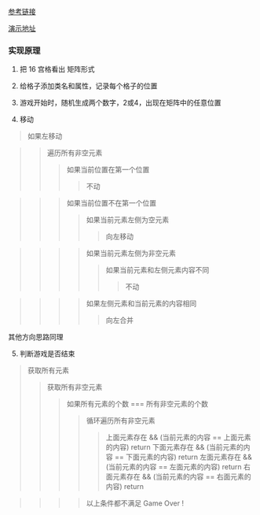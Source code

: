 [参考链接](https://github.com/nnngu/js_game_2048)

[演示地址](https://yuanyanmin.github.io/project/my2048/)

### 实现原理

1. 把 16 宫格看出 矩阵形式

2. 给格子添加类名和属性，记录每个格子的位置

3. 游戏开始时，随机生成两个数字，2或4，出现在矩阵中的任意位置

4. 移动

>如果左移动

>>遍历所有非空元素
>>>如果当前位置在第一个位置
>>>>不动

>>> 如果当前位置不在第一个位置
>>>>如果当前元素左侧为空元素
>>>>>向左移动

>>>>如果当前元素左侧为非空元素
>>>>>如果当前元素和左侧元素内容不同
>>>>>>不动

>>>>如果左侧元素和当前元素的内容相同
>>>>>向左合并

其他方向思路同理

5. 判断游戏是否结束

>获取所有元素
>>获取所有非空元素
>>>如果所有元素的个数 === 所有非空元素的个数
>>>>循环遍历所有非空元素
>>>>>上面元素存在 && (当前元素的内容 == 上面元素的内容) return
>>>>>下面元素存在 && (当前元素的内容 == 下面元素的内容) return
>>>>>左面元素存在 && (当前元素的内容 == 左面元素的内容) return
>>>>>右面元素存在 && (当前元素的内容 == 右面元素的内容) return

>>>>以上条件都不满足 Game Over !

